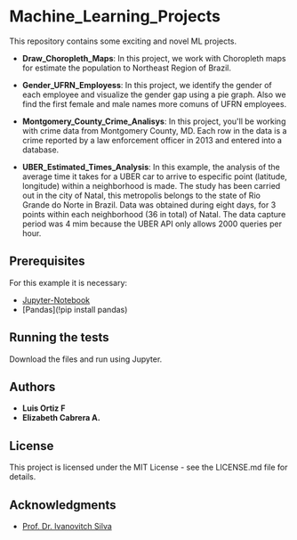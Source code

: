 # Machine_Learning_Projects
This repository contains some exciting and novel ML projects.

* **Draw_Choropleth_Maps**: In this project, we work with Choropleth maps for estimate the population to Northeast Region of Brazil.

* **Gender_UFRN_Employess**: In this project, we identify the gender of each employee and visualize the gender gap using a pie graph. Also we find the first female and male names more comuns of UFRN employees.

* **Montgomery_County_Crime_Analisys**: In this project, you'll be working with crime data from Montgomery County, MD. Each row in the data is a crime reported by a law enforcement officer in 2013 and entered into a database.

* **UBER_Estimated_Times_Analysis**: In this example, the analysis of the average time it takes for a UBER car to arrive to especific point (latitude, longitude) within a neighborhood is made. The study has been carried out in the city of Natal, this metropolis belongs to the state of Rio Grande do Norte in Brazil. Data was obtained during eight days, for 3 points within each neighborhood (36 in total) of Natal. The data capture period was 4 mim because the UBER API only allows 2000 queries per hour.

## Prerequisites

For this example it is necessary:

* [Jupyter-Notebook](http://jupyter.org/)
* [Pandas](!pip install pandas)

## Running the tests

Download the files and run using Jupyter.

## Authors

* **Luis Ortiz F**
* **Elizabeth Cabrera A.**

## License

This project is licensed under the MIT License - see the LICENSE.md file for details.

## Acknowledgments

* [Prof. Dr. Ivanovitch Silva](https://github.com/ivanovitchm)
